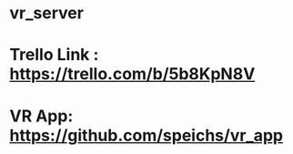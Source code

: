 # vr_server

# Trello Link : https://trello.com/b/5b8KpN8V

# VR App: https://github.com/speichs/vr_app
